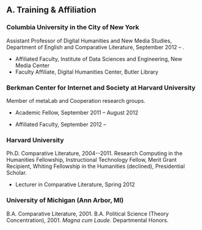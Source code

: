 

## A. Training & Affiliation

### Columbia University in the City of New York

Assistant Professor of Digital Humanities and New Media Studies, Department of English and Comparative Literature, September 2012 – .

- Affiliated Faculty, Institute of Data Sciences and Engineering, New Media Center
- Faculty Affiliate, Digital Humanities Center, Butler Library

### Berkman Center for Internet and Society at Harvard University

Member of metaLab and Cooperation research groups.  

- Academic Fellow, September 2011 – August 2012  

- Affiliated Faculty, September 2012 –    

### Harvard University

Ph.D. Comparative Literature, 2004--2011. Research Computing in the Humanities
Fellowship, Instructional Technology Fellow, Merit Grant Recipient, Whiting
Fellowship in the Humanities (declined), Presidential Scholar.  

- Lecturer in Comparative Literature, Spring 2012  

### University of Michigan (Ann Arbor, MI)  

B.A. Comparative Literature, 2001. B.A. Political Science (Theory
Concentration), 2001. *Magna cum Laude*. Departmental Honors.  

